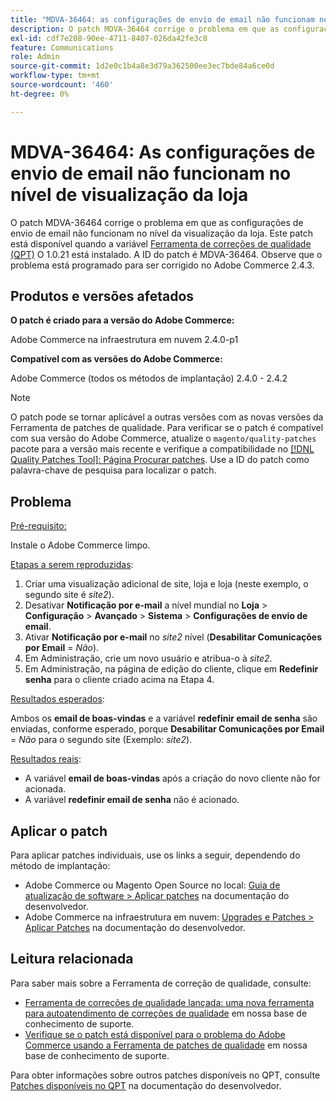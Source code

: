 ```yaml
---
title: "MDVA-36464: as configurações de envio de email não funcionam no nível da visualização de loja"
description: O patch MDVA-36464 corrige o problema em que as configurações de envio de email não funcionam no nível da visualização da loja. Este patch está disponível quando a [Ferramenta de correções de qualidade (QPT)](/help/announcements/adobe-commerce-announcements/magento-quality-patches-released-new-tool-to-self-serve-quality-patches.md) 1.0.21 está instalada. A ID do patch é MDVA-36464. Observe que o problema está programado para ser corrigido no Adobe Commerce 2.4.3.
exl-id: cdf7e208-90ee-4711-8407-026da42fe3c8
feature: Communications
role: Admin
source-git-commit: 1d2e0c1b4a8e3d79a362500ee3ec7bde84a6ce0d
workflow-type: tm+mt
source-wordcount: '460'
ht-degree: 0%

---
```


# MDVA-36464: As configurações de envio de email não funcionam no nível de visualização da loja

O patch MDVA-36464 corrige o problema em que as configurações de envio de email não funcionam no nível da visualização da loja. Este patch está disponível quando a variável [Ferramenta de correções de qualidade (QPT)](/help/announcements/adobe-commerce-announcements/magento-quality-patches-released-new-tool-to-self-serve-quality-patches.md) O 1.0.21 está instalado. A ID do patch é MDVA-36464. Observe que o problema está programado para ser corrigido no Adobe Commerce 2.4.3.

## Produtos e versões afetados

**O patch é criado para a versão do Adobe Commerce:**

Adobe Commerce na infraestrutura em nuvem 2.4.0-p1

**Compatível com as versões do Adobe Commerce:**

Adobe Commerce (todos os métodos de implantação) 2.4.0 - 2.4.2

>[!NOTE]
>
>O patch pode se tornar aplicável a outras versões com as novas versões da Ferramenta de patches de qualidade. Para verificar se o patch é compatível com sua versão do Adobe Commerce, atualize o `magento/quality-patches` pacote para a versão mais recente e verifique a compatibilidade no [[!DNL Quality Patches Tool]: Página Procurar patches](https://devdocs.magento.com/quality-patches/tool.html#patch-grid). Use a ID do patch como palavra-chave de pesquisa para localizar o patch.

## Problema

<u>Pré-requisito:</u>

Instale o Adobe Commerce limpo.

<u>Etapas a serem reproduzidas</u>:

1. Criar uma visualização adicional de site, loja e loja (neste exemplo, o segundo site é *site2*).
1. Desativar **Notificação por e-mail** a nível mundial no **Loja** > **Configuração** > **Avançado** > **Sistema** > **Configurações de envio de email**.
1. Ativar **Notificação por e-mail** no *site2* nível (**Desabilitar Comunicações por Email** = *Não*).
1. Em Administração, crie um novo usuário e atribua-o à *site2*.
1. Em Administração, na página de edição do cliente, clique em **Redefinir senha** para o cliente criado acima na Etapa 4.

<u>Resultados esperados</u>:

Ambos os **email de boas-vindas** e a variável **redefinir email de senha** são enviadas, conforme esperado, porque **Desabilitar Comunicações por Email** = *Não* para o segundo site (Exemplo: *site2*).

<u>Resultados reais</u>:

* A variável **email de boas-vindas** após a criação do novo cliente não for acionada.
* A variável **redefinir email de senha** não é acionado.

## Aplicar o patch

Para aplicar patches individuais, use os links a seguir, dependendo do método de implantação:

* Adobe Commerce ou Magento Open Source no local: [Guia de atualização de software > Aplicar patches](https://devdocs.magento.com/guides/v2.4/comp-mgr/patching/mqp.html) na documentação do desenvolvedor.
* Adobe Commerce na infraestrutura em nuvem: [Upgrades e Patches > Aplicar Patches](https://devdocs.magento.com/cloud/project/project-patch.html) na documentação do desenvolvedor.

## Leitura relacionada

Para saber mais sobre a Ferramenta de correção de qualidade, consulte:

* [Ferramenta de correções de qualidade lançada: uma nova ferramenta para autoatendimento de correções de qualidade](/help/announcements/adobe-commerce-announcements/magento-quality-patches-released-new-tool-to-self-serve-quality-patches.md) em nossa base de conhecimento de suporte.
* [Verifique se o patch está disponível para o problema do Adobe Commerce usando a Ferramenta de patches de qualidade](/help/support-tools/patches-available-in-qpt-tool/check-patch-for-magento-issue-with-magento-quality-patches.md) em nossa base de conhecimento de suporte.

Para obter informações sobre outros patches disponíveis no QPT, consulte [Patches disponíveis no QPT](https://devdocs.magento.com/quality-patches/tool.html#patch-grid) na documentação do desenvolvedor.

